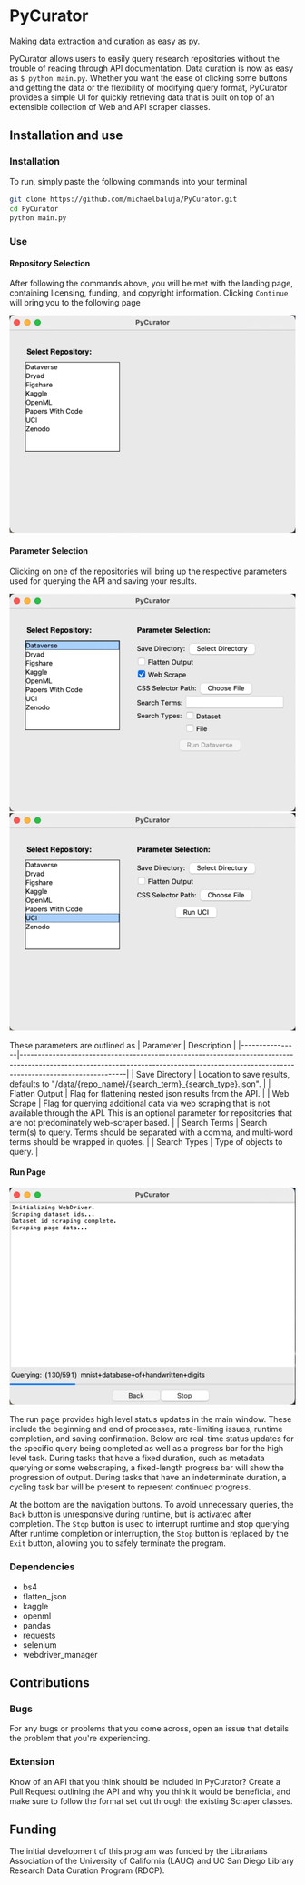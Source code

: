 # PyCurator
Making data extraction and curation as easy as py.

PyCurator allows users to easily query research repositories without the trouble of reading through API
documentation. Data curation is now as easy as ```$ python main.py```. Whether you want the ease of clicking
some buttons and getting the data or the flexibility of modifying query format, PyCurator provides a simple
UI for quickly retrieving data that is built on top of an extensible collection of Web and API scraper classes.

## Installation and use
### Installation
To run, simply paste the following commands into your terminal
```bash
git clone https://github.com/michaelbaluja/PyCurator.git
cd PyCurator
python main.py
```

### Use
#### Repository Selection
After following the commands above, you will be met with the landing page, containing licensing, funding, and 
copyright information. Clicking ```Continue``` will bring you to the following page 

![Repository Selection Page](/images/repo_selection.png "Repository Selection Page")

#### Parameter Selection
Clicking on one of the repositories will bring up the respective parameters used for querying the API and 
saving your results.

![Parameter Selection](/images/param_selection_1.png "Dataverse Parameter Selection")
![Parameter Selection](/images/param_selection_2.png "UCI Parameter Selection")

These parameters are outlined as
| Parameter      | Description                                                                                                                                                                             |
|----------------|-----------------------------------------------------------------------------------------------------------------------------------------------------------------------------------------|
| Save Directory | Location to save results, defaults to "/data/{repo_name}/{search_term}_{search_type}.json".                                                                                             |
| Flatten Output | Flag for flattening nested json results from the API.                                                                                                                                   |
| Web Scrape     | Flag for querying additional data via web scraping that is not available through the API.  This is an optional parameter for repositories that are not predominately web-scraper based. |
| Search Terms   | Search term(s) to query. Terms should be separated with a comma, and multi-word terms should be wrapped in quotes.                                                                      |
| Search Types   | Type of objects to query.                                                                                                                                                               |

#### Run Page
![Run Page](/images/run_page.png "Run Page")

The run page provides high level status updates in the main window. These include the beginning and end
of processes, rate-limiting issues, runtime completion, and saving confirmation. Below are real-time status updates for the 
specific query being completed as well as a progress bar for the high level task. During tasks that have
a fixed duration, such as metadata querying or some webscraping, a fixed-length progress bar will show
the progression of output. During tasks that have an indeterminate duration, a cycling task bar will be 
present to represent continued progress.

At the bottom are the navigation buttons. To avoid unnecessary queries, the ```Back``` button is unresponsive 
during runtime, but is activated after completion. The ```Stop``` button is used to interrupt runtime and stop querying.
After runtime completion or interruption, the ```Stop``` button is replaced by the ```Exit``` button, allowing you to 
safely terminate the program.

### Dependencies
- bs4
- flatten_json
- kaggle
- openml
- pandas
- requests
- selenium
- webdriver_manager

## Contributions
### Bugs
For any bugs or problems that you come across, open an issue that details the problem that 
you're experiencing.

### Extension
Know of an API that you think should be included in PyCurator? Create a Pull Request outlining
the API and why you think it would be beneficial, and make sure to follow the format set out
through the existing Scraper classes.

## Funding
The initial development of this program was funded by the Librarians Association of the University of California (LAUC) and UC San Diego Library Research Data Curation Program (RDCP).
